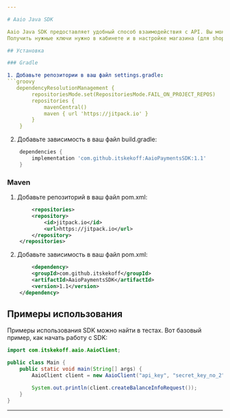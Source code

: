 ```yaml
---

# Aaio Java SDK

Aaio Java SDK предоставляет удобный способ взаимодействия с API. Вы можете найти примеры использования в тестах.
Получить нужные ключи нужно в кабинете и в настройке магазина (для shop id)

## Установка

### Gradle

1. Добавьте репозитории в ваш файл settings.gradle:
```groovy
   dependencyResolutionManagement {
        repositoriesMode.set(RepositoriesMode.FAIL_ON_PROJECT_REPOS)
        repositories {
            mavenCentral()
            maven { url 'https://jitpack.io' }
        }
    }
```    

2. Добавьте зависимость в ваш файл build.gradle:
```groovy
    dependencies {
        implementation 'com.github.itskekoff:AaioPaymentsSDK:1.1'
    }
```    

### Maven

1. Добавьте репозиторий в ваш файл pom.xml:
```xml
        <repositories>
        <repository>
            <id>jitpack.io</id>
            <url>https://jitpack.io</url>
        </repository>
    </repositories>
```    

2. Добавьте зависимость в ваш файл pom.xml:
```xml
        <dependency>
        <groupId>com.github.itskekoff</groupId>
        <artifactId>AaioPaymentsSDK</artifactId>
        <version>1.1</version>
    </dependency>
```    

## Примеры использования

Примеры использования SDK можно найти в тестах. Вот базовый пример, как начать работу с SDK:

```java
import com.itskekoff.aaio.AaioClient;

public class Main {
    public static void main(String[] args) {
        AaioClient client = new AaioClient("api_key", "secret_key_no_2", "shop_id");

        System.out.println(client.createBalanceInfoRequest());
    }
}
```

---
```

